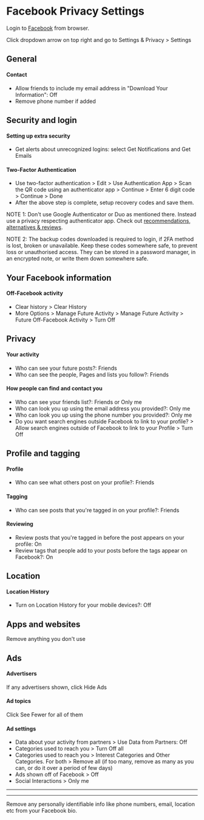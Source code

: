 # Facebook Privacy Settings

Login to [Facebook](https://www.facebook.com) from browser.

Click dropdown arrow on top right and go to Settings & Privacy > Settings



## General

#### Contact
- Allow friends to include my email address in "Download Your Information": Off
- Remove phone number if added



## Security and login

#### Setting up extra security
- Get alerts about unrecognized logins: select Get Notifications and Get Emails

#### Two-Factor Authentication
- Use two-factor authentication > Edit > Use Authentication App > Scan the QR code using an authenticator app > Continue > Enter 6 digit code > Continue > Done
- After the above step is complete, setup recovery codes and save them.

NOTE 1: Don't use Google Authenticator or Duo as mentioned there. Instead use a privacy respecting authenticator app. Check out [recommendations, alternatives & reviews](https://github.com/the-weird-aquarian/privacy-settings#recommendations-alternatives--reviews).

NOTE 2: The backup codes downloaded is required to login, if 2FA method is lost, broken or unavailable. Keep these codes somewhere safe, to prevent loss or unauthorised access. They can be stored in a password manager, in an encrypted note, or write them down somewhere safe.



## Your Facebook information

#### Off-Facebook activity
- Clear history > Clear History
- More Options > Manage Future Activity > Manage Future Activity > Future Off-Facebook Activity > Turn Off



## Privacy

#### Your activity
- Who can see your future posts?: Friends
- Who can see the people, Pages and lists you follow?: Friends

#### How people can find and contact you
- Who can see your friends list?: Friends or Only me
- Who can look you up using the email address you provided?: Only me
- Who can look you up using the phone number you provided?: Only me
- Do you want search engines outside Facebook to link to your profile? > Allow search engines outside of Facebook to link to your Profile > Turn Off



## Profile and tagging

#### Profile
- Who can see what others post on your profile?: Friends

#### Tagging
- Who can see posts that you're tagged in on your profile?: Friends

#### Reviewing
- Review posts that you're tagged in before the post appears on your profile: On
- Review tags that people add to your posts before the tags appear on Facebook?: On



## Location

#### Location History
- Turn on Location History for your mobile devices?: Off



## Apps and websites
Remove anything you don't use



## Ads

#### Advertisers
If any advertisers shown, click Hide Ads

#### Ad topics
Click See Fewer for all of them

#### Ad settings
- Data about your activity from partners > Use Data from Partners: Off
- Categories used to reach you > Turn Off all
- Categories used to reach you > Interest Categories and Other Categories. For both > Remove all (if too many, remove as many as you can, or do it over a period of few days)
- Ads shown off of Facebook > Off
- Social Interactions > Only me



---
---



Remove any personally identifiable info like phone numbers, email, location etc from your Facebook bio.
